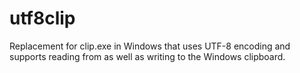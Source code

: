# utf8clip
Replacement for clip.exe in Windows that uses UTF-8 encoding and supports reading from as well as writing to the Windows clipboard.
